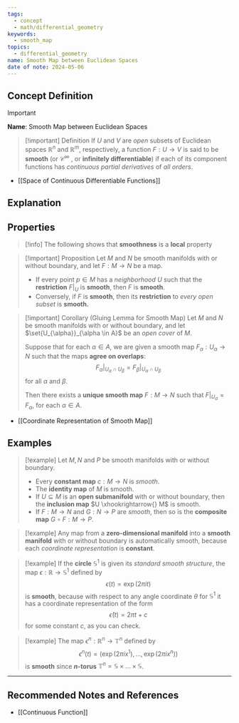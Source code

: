 ```yaml
---
tags:
  - concept
  - math/differential_geometry
keywords:
  - smooth_map
topics:
  - differential_geometry
name: Smooth Map between Euclidean Spaces
date of note: 2024-05-06
---
```


## Concept Definition

>[!important]
>**Name**: Smooth Map between Euclidean Spaces

>[!important] Definition
>If $U$ and $V$ are *open* subsets of Euclidean spaces $\mathbb{R}^n$ and $\mathbb{R}^m$, respectively, a function $F: U \rightarrow V$ is said to be **smooth** (or $\mathcal{C}^{\infty}$ , or **infinitely differentiable**) if each of its component functions has *continuous partial derivatives* of *all orders*. 

- [[Space of Continuous Differentiable Functions]]

## Explanation

## Properties

>[!info]
>The following shows that **smoothness** is a **local** property 

>[!important] Proposition 
>Let $M$ and $N$ be smooth manifolds with or without boundary, and let $F: M \rightarrow N$ be a map.
>- If every point $p \in M$ has a *neighborhood* $U$ such that the **restriction** $F|_{U}$ is **smooth**, then $F$ is **smooth**.
>- Conversely, if $F$ is **smooth**, then its **restriction** to *every open subset* is **smooth.**

>[!important] Corollary (Gluing Lemma for Smooth Map)
> Let $M$ and $N$ be smooth manifolds with or without boundary, and let $\set{U_{\alpha}}_{\alpha \in A}$ be an *open cover* of $M$. 
> 
> Suppose that for each $\alpha \in A$, we are given a smooth map $F_{\alpha}: U_{\alpha} \rightarrow N$ such that the maps **agree on overlaps**: 
> $$F_{\alpha}|_{U_{\alpha}\cap U_{\beta}} = F_{\beta}|_{U_{\alpha}\cap U_{\beta}}$$ 
> for all $\alpha$ and $\beta$. 
> 
> Then there exists a **unique smooth map** $F: M \rightarrow N$ such that $F|_{U_{\alpha}} = F_{\alpha}$, for each $\alpha \in A$.

- [[Coordinate Representation of Smooth Map]]
## Examples

>[!example]
>Let $M, N$ and $P$ be smooth manifolds with or without boundary.
> - Every **constant map** $c: M \rightarrow N$ is *smooth*.
> - The **identity map** of $M$ is smooth.
> - If $U \subseteq M$ is an **open submanifold** with or without boundary, then the **inclusion
> map** $U \xhookrightarrow{} M$ is smooth.
> - If $F: M \rightarrow N$ and $G: N \rightarrow P$  are *smooth*, then so is the **composite map** $G \circ F: M \rightarrow P.$

>[!example]
>Any map from a **zero-dimensional manifold** into a **smooth manifold** with or without boundary is automatically smooth, because each *coordinate representation* is **constant**.

>[!example]
>If the **circle** $\mathbb{S}^1$ is given its *standard smooth structure*, the map $\epsilon: \mathbb{R}\rightarrow \mathbb{S}^1$ defined by 
>$$\epsilon(t) = \exp \left(2\pi i t\right)$$ 
>is **smooth**, because with respect to any angle coordinate $\theta$ for $\mathbb{S}^1$ it has a coordinate representation of the form $$\widehat{\epsilon}(t) = 2 \pi t + c$$ 
>for some constant $c$, as you can check.

>[!example]
>The map $\epsilon^n: \mathbb{R}^{n} \rightarrow \mathbb{T}^n$ defined by 
>$$\epsilon^n(t) = \left(\exp\left(2\pi i x^1\right), \ldots, \exp \left(2\pi i x^n\right)\right)$$ 
>is **smooth** since **$n$-torus** $\mathbb{T}^n = \mathbb{S}\times \ldots \times \mathbb{S}$.






-----------
##  Recommended Notes and References

- [[Continuous Function]]